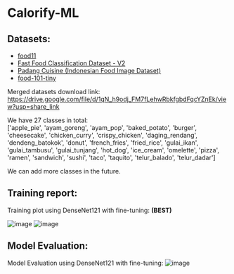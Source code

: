# Calorify-ML

## Datasets:
- [food11](https://www.kaggle.com/datasets/imbikramsaha/food11)
- [Fast Food Classification Dataset - V2](https://www.kaggle.com/datasets/utkarshsaxenadn/fast-food-classification-dataset)
- [Padang Cuisine (Indonesian Food Image Dataset)](https://www.kaggle.com/datasets/faldoae/padangfood)
- [food-101-tiny](https://www.kaggle.com/datasets/msarmi9/food101tiny)

Merged datasets download link:\
https://drive.google.com/file/d/1qN_h9odj_FM7fLehwRbkfgbdFqcYZnEk/view?usp=share_link

We have 27 classes in total:\
['apple_pie', 'ayam_goreng', 'ayam_pop', 'baked_potato', 'burger', 'cheesecake', 'chicken_curry', 'crispy_chicken', 'daging_rendang', 'dendeng_batokok', 'donut', 'french_fries', 'fried_rice', 'gulai_ikan', 'gulai_tambusu', 'gulai_tunjang', 'hot_dog', 'ice_cream', 'omelette', 'pizza', 'ramen', 'sandwich', 'sushi', 'taco', 'taquito', 'telur_balado', 'telur_dadar']

We can add more classes in the future.

## Training report:
Training plot using DenseNet121 with fine-tuning: **(BEST)**

![image](https://github.com/C23-PS185/Calorify-ML/assets/26085135/12c615b3-6410-4993-b183-110608421f0e)
![image](https://github.com/C23-PS185/Calorify-ML/assets/26085135/7288e196-e7d0-48f1-8ce5-301e4f6bec2a)

## Model Evaluation:
Model Evaluation using DenseNet121 with fine-tuning:
![image](https://github.com/C23-PS185/Calorify-ML/assets/26085135/a8bfdd1a-c633-42c8-a6fa-db84971bbe1f)





